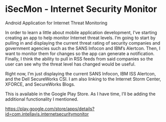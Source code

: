 iSecMon - Internet Security Monitor
=======

Android Application for Internet Threat Monitoring

In order to learn a little about mobile application development, I’ve starting creating an app to help monitor Internet threat levels. I’m going to start by pulling in and displaying the current threat rating of security companies and government agencies such as the SANS Infocon and IBM’s Alertcon. Then, I want to monitor them for changes so the app can generate a notification. Finally, I think the ability to pull in RSS feeds from said companies so the user can see why the threat level has changed would be useful.

Right now, I’m just displaying the current SANS Infocon, IBM ISS Alertcon, and the Dell SecureWorks CSI. I am also linking to the Internet Storm Center, XFORCE, and SecureWorks Blogs.

This is available in the Google Play Store. As I have time, I’ll be adding the additional functionality I mentioned.

https://play.google.com/store/apps/details?id=com.intellavis.internetsecuritymonitor
